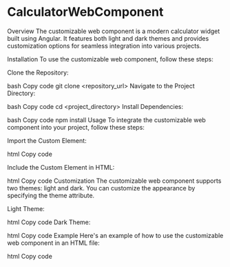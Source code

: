 # CalculatorWebComponent
Overview
The customizable web component is a modern calculator widget built using Angular. It features both light and dark themes and provides customization options for seamless integration into various projects.

Installation
To use the customizable web component, follow these steps:

Clone the Repository:

bash
Copy code
git clone <repository_url>
Navigate to the Project Directory:

bash
Copy code
cd <project_directory>
Install Dependencies:

bash
Copy code
npm install
Usage
To integrate the customizable web component into your project, follow these steps:

Import the Custom Element:

html
Copy code
<script src="path/to/dist/main.js"></script>
Include the Custom Element in HTML:

html
Copy code
<calculator-widget theme="light"></calculator-widget>
Customization
The customizable web component supports two themes: light and dark. You can customize the appearance by specifying the theme attribute.

Light Theme:

html
Copy code
<calculator-widget theme="light"></calculator-widget>
Dark Theme:

html
Copy code
<calculator-widget theme="dark"></calculator-widget>
Example
Here's an example of how to use the customizable web component in an HTML file:

html
Copy code
<!DOCTYPE html>
<html lang="en">
<head>
  <meta charset="UTF-8">
  <meta name="viewport" content="width=device-width, initial-scale=1.0">
  <title>Calculator Widget</title>
  <script src="path/to/dist/main.js"></script>
</head>
<body>
  <!-- Light Theme -->
  <calculator-widget theme="light"></calculator-widget>

  <!-- Dark Theme -->
  <calculator-widget theme="dark"></calculator-widget>
</body>
</html>
